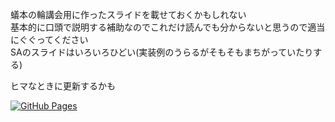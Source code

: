 蟻本の輪講会用に作ったスライドを載せておくかもしれない  
基本的に口頭で説明する補助なのでこれだけ読んでも分からないと思うので適当にぐぐってください  
SAのスライドはいろいろひどい(実装例のうらるがそもそもまちがっていたりする)

ヒマなときに更新するかも

[![GitHub Pages](https://img.shields.io/static/v1?label=GitHub+Pages&message=+&color=brightgreen&logo=github)](https://suu0313.github.io/JournalClub/)

